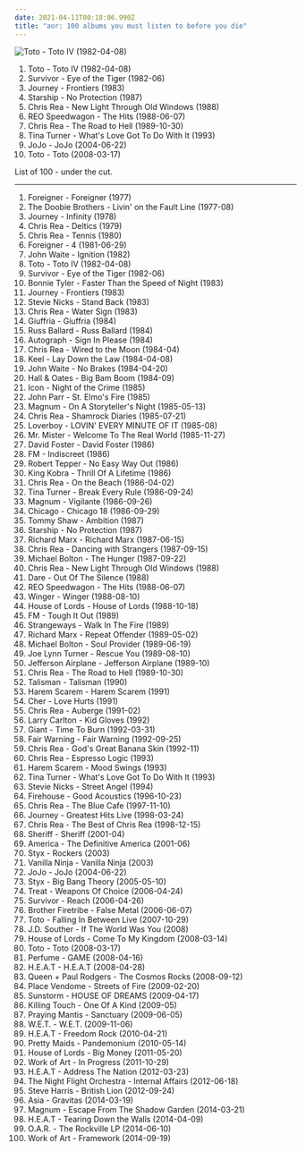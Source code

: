 ```yaml
---
date: 2021-04-11T00:18:06.990Z
title: "aor: 100 albums you must listen to before you die"
---
```

![Toto - Toto IV (1982-04-08)](http://coverartarchive.org/release/c7c6a575-1d22-40d9-a112-bca069207eb6/14497556057-500.jpg "Toto - Toto IV (1982-04-08)")
<ol class="albums">
<li data-cover="http://coverartarchive.org/release/c7c6a575-1d22-40d9-a112-bca069207eb6/14497556057-500.jpg" data-tags="80s, classic rock, soft rock" role="button">Toto - Toto IV (1982-04-08)</li>
<li data-cover="https://img.discogs.com/y88qrHBQo7b3p1z2HE4v4_mSLgU=/fit-in/600x597/filters:strip_icc():format(jpeg):mode_rgb():quality(90)/discogs-images/R-412956-1389509573-3536.jpeg.jpg" data-tags="classic rock, hard rock, rock" role="button">Survivor - Eye of the Tiger (1982-06)</li>
<li data-cover="https://img.discogs.com/Ze5ji2MfBZB0g6EQe4GSDfpL9f4=/fit-in/600x595/filters:strip_icc():format(jpeg):mode_rgb():quality(90)/discogs-images/R-1455421-1450631742-4844.jpeg.jpg" data-tags="classic rock, hard rock, 80s" role="button">Journey - Frontiers (1983)</li>
<li data-cover="https://img.discogs.com/li6_jIDYQpWodxZn8rkHyInht7c=/fit-in/600x600/filters:strip_icc():format(jpeg):mode_rgb():quality(90)/discogs-images/R-1239136-1356563111-3834.jpeg.jpg" data-tags="80s, nothings gonna stop us now, beat patrol, set the night to music, babylon" role="button">Starship - No Protection (1987)</li>
<li data-cover="https://img.discogs.com/S3iViJFV1f90nU_Bygin0zHI8lQ=/fit-in/299x300/filters:strip_icc():format(jpeg):mode_rgb():quality(90)/discogs-images/R-10057567-1490879704-3159.jpeg.jpg" data-tags="soft rock, adult contemporary, aor, blues rock" role="button">Chris Rea - New Light Through Old Windows (1988)</li>
<li data-cover="http://coverartarchive.org/release/1dca14ba-4e08-3506-89a8-0dcd2ae3f7a2/14357566966-500.jpg" data-tags="80s, reo speedwagon, classic rock" role="button">REO Speedwagon - The Hits (1988-06-07)</li>
<li data-cover="http://coverartarchive.org/release/4b0bcf5d-9d9e-3835-8f61-63464010b66e/3100610198-500.jpg" data-tags="soft rock, aor, rock, adult contemporary, blues rock, chris rea" role="button">Chris Rea - The Road to Hell (1989-10-30)</li>
<li data-cover="http://coverartarchive.org/release/e4d95059-df27-42bd-ac8f-7c5bf82e6aca/13886547423-500.jpg" data-tags="tina turner" role="button">Tina Turner - What's Love Got To Do With It (1993)</li>
<li data-cover="http://coverartarchive.org/release/3b97be74-25cf-487a-9a55-905f8b61a222/27975675575-500.jpg" data-tags="pop" role="button">JoJo - JoJo (2004-06-22)</li>
<li data-cover="http://coverartarchive.org/release/45038c35-32de-4256-b41b-c2a20cac826f/13758380977-500.jpg" data-tags="rock" role="button">Toto - Toto (2008-03-17)</li>
</ol>
List of 100 - under the cut.
<!-- more -->

_________________

<ol class="albums">
<li data-cover="http://coverartarchive.org/release/d5ceb9b2-3226-3eb5-91db-b5b1b5a8c673/25420475925-500.jpg" data-tags="classic rock" role="button">
Foreigner - Foreigner (1977)
</li>
<li data-cover="http://coverartarchive.org/release/0ea223b0-fee7-4b3d-8c6f-db11daa8c788/22970084432-500.jpg" data-tags="classic rock, rock, soft rock, southern rock, yacht rock" role="button">
The Doobie Brothers - Livin' on the Fault Line (1977-08)
</li>
<li data-cover="http://coverartarchive.org/release/50b70acd-81fb-39df-9dca-dac32f4971d4/5686740202-500.jpg" data-tags="classic rock, rock" role="button">
Journey - Infinity (1978)
</li>
<li data-cover="http://coverartarchive.org/release/f6d268b3-5fea-417f-ac77-bd9bc4e6eeb7/14078500563-500.jpg" data-tags="soft rock, adult contemporary, aor, blues rock" role="button">
Chris Rea - Deltics (1979)
</li>
<li data-cover="http://coverartarchive.org/release/34072ce8-ef85-4d0a-878b-8ef570438743/5767148525-500.jpg" data-tags="soft rock, adult contemporary, aor, blues rock" role="button">
Chris Rea - Tennis (1980)
</li>
<li data-cover="http://coverartarchive.org/release/e781d7d3-0687-400c-846e-ec4f77e3ec53/3024479189-500.jpg" data-tags="80s, classic rock, hard rock, rock" role="button">
Foreigner - 4 (1981-06-29)
</li>
<li data-cover="https://img.discogs.com/GCphmncS9gTdZzFyFh71ruzvd38=/fit-in/500x507/filters:strip_icc():format(jpeg):mode_rgb():quality(90)/discogs-images/R-1806941-1244577482.jpeg.jpg" data-tags="aor, 80s rock" role="button">
John Waite - Ignition (1982)
</li>
<li data-cover="http://coverartarchive.org/release/c7c6a575-1d22-40d9-a112-bca069207eb6/14497556057-500.jpg" data-tags="80s, classic rock, soft rock" role="button">
Toto - Toto IV (1982-04-08)
</li>
<li data-cover="https://img.discogs.com/y88qrHBQo7b3p1z2HE4v4_mSLgU=/fit-in/600x597/filters:strip_icc():format(jpeg):mode_rgb():quality(90)/discogs-images/R-412956-1389509573-3536.jpeg.jpg" data-tags="classic rock, hard rock, rock" role="button">
Survivor - Eye of the Tiger (1982-06)
</li>
<li data-cover="http://coverartarchive.org/release/7a9017e4-cd8a-4375-803c-52edb9c173ce/23446264259-500.jpg" data-tags="female vocalists, 80s" role="button">
Bonnie Tyler - Faster Than the Speed of Night (1983)
</li>
<li data-cover="https://img.discogs.com/Ze5ji2MfBZB0g6EQe4GSDfpL9f4=/fit-in/600x595/filters:strip_icc():format(jpeg):mode_rgb():quality(90)/discogs-images/R-1455421-1450631742-4844.jpeg.jpg" data-tags="classic rock, hard rock, 80s" role="button">
Journey - Frontiers (1983)
</li>
<li data-cover="http://coverartarchive.org/release/d67f9f62-a876-4af8-9c77-0940a6a06146/27392038245-500.jpg" data-tags="80s, female vocalists, adult contemporary, aor" role="button">
Stevie Nicks - Stand Back (1983)
</li>
<li data-cover="http://coverartarchive.org/release/e058b956-b525-4374-bd4a-8ae830dc603e/7065445512-500.jpg" data-tags="80s" role="button">
Chris Rea - Water Sign (1983)
</li>
<li data-cover="https://img.discogs.com/x0sXuIKzwXgVo6uw4kAR-ROIb-o=/fit-in/380x373/filters:strip_icc():format(jpeg):mode_rgb():quality(90)/discogs-images/R-927168-1173707030.jpeg.jpg" data-tags="rock, 80s, hard rock, aor, melodic rock, glam metal" role="button">
Giuffria - Giuffria (1984)
</li>
<li data-cover="http://coverartarchive.org/release/0310b289-6ee9-40f9-bcfe-d9a024d4e37a/12615752279-500.jpg" data-tags="hard rock" role="button">
Russ Ballard - Russ Ballard (1984)
</li>
<li data-cover="https://img.discogs.com/p0RivTvNvywCM_BAq9mPfz5a12I=/fit-in/300x300/filters:strip_icc():format(jpeg):mode_rgb():quality(90)/discogs-images/R-3592241-1420027673-8932.jpeg.jpg" data-tags="hair metal" role="button">
Autograph - Sign In Please (1984)
</li>
<li data-cover="https://img.discogs.com/ox6kfYWILLzdvZPO4JZkVFWfOpY=/fit-in/600x586/filters:strip_icc():format(jpeg):mode_rgb():quality(90)/discogs-images/R-3923142-1511625035-1049.jpeg.jpg" data-tags="soft rock, adult contemporary, aor, blues rock" role="button">
Chris Rea - Wired to the Moon (1984-04)
</li>
<li data-cover="https://img.discogs.com/LVGW1XEBzrByg1xl1k2uorNTleU=/fit-in/400x400/filters:strip_icc():format(jpeg):mode_rgb():quality(90)/discogs-images/R-2173526-1267974914.jpeg.jpg" data-tags="80s, hard rock, hair metal" role="button">
Keel - Lay Down the Law (1984-04-08)
</li>
<li data-cover="http://coverartarchive.org/release/2ac5eeb7-920a-4b76-a5fe-e571bbb06cdc/10717407200-500.jpg" data-tags="80s" role="button">
John Waite - No Brakes (1984-04-20)
</li>
<li data-cover="http://coverartarchive.org/release/03d1b60a-04bf-323b-8a8b-7d186156faf4/9338267974-500.jpg" data-tags="80s" role="button">
Hall & Oates - Big Bam Boom (1984-09)
</li>
<li data-cover="https://img.discogs.com/vV3KowX2nxr4Q02so1Xy_t-hAzE=/fit-in/600x600/filters:strip_icc():format(jpeg):mode_rgb():quality(90)/discogs-images/R-2163318-1426562849-1813.jpeg.jpg" data-tags="heavy metal, hard rock, hair metal, aor, glam rock, melodic metal, melodic rock" role="button">
Icon - Night of the Crime (1985)
</li>
<li data-cover="http://coverartarchive.org/release/3c547880-d662-4894-a4bd-071458a5f34e/6868825585-500.jpg" data-tags="80s, pop rock, aor, melodic rock" role="button">
John Parr - St. Elmo's Fire (1985)
</li>
<li data-cover="http://coverartarchive.org/release/50665367-db17-4bd4-8988-6fa96a261459/21434247581-500.jpg" data-tags="hard rock" role="button">
Magnum - On A Storyteller's Night (1985-05-13)
</li>
<li data-cover="http://coverartarchive.org/release/c2fa8fd0-c101-39b6-8229-8270fb074126/6193085847-500.jpg" data-tags="soft rock, aor, adult contemporary, blues rock" role="button">
Chris Rea - Shamrock Diaries (1985-07-21)
</li>
<li data-cover="http://coverartarchive.org/release/25ec674b-40eb-4cb6-a5c8-85b717d9208f/10028664111-500.jpg" data-tags="80s" role="button">
Loverboy - LOVIN' EVERY MINUTE OF IT (1985-08)
</li>
<li data-cover="https://img.discogs.com/ucpnVc6WY4qlWIzByeRHsxeMr7A=/fit-in/600x600/filters:strip_icc():format(jpeg):mode_rgb():quality(90)/discogs-images/R-393650-1542891507-7260.jpeg.jpg" data-tags="80s" role="button">
Mr. Mister - Welcome To The Real World (1985-11-27)
</li>
<li data-cover="http://coverartarchive.org/release/ddca2d68-47e2-4235-9ecc-45f7348b20a3/13758489426-500.jpg" data-tags="80s, adult contemporary, songwriter, aor, composer, west coast, david foster, back in the day fav albums" role="button">
David Foster - David Foster (1986)
</li>
<li data-cover="https://img.discogs.com/hrynvbJ3c1dk6oP66uL2kFltb4c=/fit-in/300x226/filters:strip_icc():format(jpeg):mode_rgb():quality(90)/discogs-images/R-11807527-1523751577-6463.jpeg.jpg" data-tags="aor" role="button">
FM - Indiscreet (1986)
</li>
<li data-cover="https://img.discogs.com/pwlZu5v7cHkVCQuzHiAyILnAKuM=/fit-in/533x516/filters:strip_icc():format(jpeg):mode_rgb():quality(90)/discogs-images/R-610093-1138899691.jpeg.jpg" data-tags="classic rock, 80s, aor, great songs" role="button">
Robert Tepper - No Easy Way Out (1986)
</li>
<li data-cover="https://img.discogs.com/70lzbt4s2Zqo386vA_EqUgCdfDQ=/fit-in/600x605/filters:strip_icc():format(jpeg):mode_rgb():quality(90)/discogs-images/R-3692099-1340674621-4666.jpeg.jpg" data-tags="aor, glam metal, king kobra, thrill of a lifetime, woodpile" role="button">
King Kobra - Thrill Of A Lifetime (1986)
</li>
<li data-cover="http://coverartarchive.org/release/b5df207c-87eb-383b-9e19-7db601e4a44c/3479880167-500.jpg" data-tags="soft rock, aor, adult contemporary, blues rock" role="button">
Chris Rea - On the Beach (1986-04-02)
</li>
<li data-cover="http://coverartarchive.org/release/52125f2b-6413-4abb-bfe3-212e7c248383/3198056650-500.jpg" data-tags="80s" role="button">
Tina Turner - Break Every Rule (1986-09-24)
</li>
<li data-cover="http://coverartarchive.org/release/2da97b22-f71a-39e3-877f-5429438cf458/7357204456-500.jpg" data-tags="hard rock" role="button">
Magnum - Vigilante (1986-09-26)
</li>
<li data-cover="https://img.discogs.com/IxyplBkTmjLylzdCSmRhMWM8JNI=/fit-in/600x600/filters:strip_icc():format(jpeg):mode_rgb():quality(90)/discogs-images/R-7720117-1447423717-9946.jpeg.jpg" data-tags="80s, pop rock, adult contemporary, aor, my favourite album" role="button">
Chicago - Chicago 18 (1986-09-29)
</li>
<li data-cover="http://coverartarchive.org/release/8b056cba-2e63-4a01-b107-8abcb97ce42c/20515229789-500.jpg" data-tags="aor, melodic rock" role="button">
Tommy Shaw - Ambition (1987)
</li>
<li data-cover="https://img.discogs.com/li6_jIDYQpWodxZn8rkHyInht7c=/fit-in/600x600/filters:strip_icc():format(jpeg):mode_rgb():quality(90)/discogs-images/R-1239136-1356563111-3834.jpeg.jpg" data-tags="80s, nothings gonna stop us now, beat patrol, set the night to music, babylon" role="button">
Starship - No Protection (1987)
</li>
<li data-cover="https://img.discogs.com/q-egR2p92mvjHZpRILKJqXJZkEU=/fit-in/600x450/filters:strip_icc():format(jpeg):mode_rgb():quality(90)/discogs-images/R-12277460-1566069557-3133.jpeg.jpg" data-tags="soul, 80s, soft rock, adult contemporary, aor, 80s-90s pop, my fav songs, richard marx" role="button">
Richard Marx - Richard Marx (1987-06-15)
</li>
<li data-cover="http://coverartarchive.org/release/532539a2-d882-4511-a458-8c25a63ca3f3/12684262889-500.jpg" data-tags="soft rock, aor, adult contemporary, blues rock" role="button">
Chris Rea - Dancing with Strangers (1987-09-15)
</li>
<li data-cover="http://coverartarchive.org/release/8c840a01-b87d-482a-91c5-6cbf2ffb495c/11409282738-500.jpg" data-tags="aor, michael bolton" role="button">
Michael Bolton - The Hunger (1987-09-22)
</li>
<li data-cover="https://img.discogs.com/S3iViJFV1f90nU_Bygin0zHI8lQ=/fit-in/299x300/filters:strip_icc():format(jpeg):mode_rgb():quality(90)/discogs-images/R-10057567-1490879704-3159.jpeg.jpg" data-tags="soft rock, adult contemporary, aor, blues rock" role="button">
Chris Rea - New Light Through Old Windows (1988)
</li>
<li data-cover="http://coverartarchive.org/release/5803950a-ad86-3ad0-b5a9-336b8ce78399/10071436622-500.jpg" data-tags="aor, steelheart" role="button">
Dare - Out Of The Silence (1988)
</li>
<li data-cover="http://coverartarchive.org/release/1dca14ba-4e08-3506-89a8-0dcd2ae3f7a2/14357566966-500.jpg" data-tags="80s, reo speedwagon, classic rock" role="button">
REO Speedwagon - The Hits (1988-06-07)
</li>
<li data-cover="http://coverartarchive.org/release/c739cba6-9dc7-4ef6-bcc0-47cf9d68cf08/13723459826-500.jpg" data-tags="hard rock" role="button">
Winger - Winger (1988-08-10)
</li>
<li data-cover="https://img.discogs.com/L74r4HJ60cw1SJk3MXLORfYgdUY=/fit-in/600x600/filters:strip_icc():format(jpeg):mode_rgb():quality(90)/discogs-images/R-2111765-1328172385.jpeg.jpg" data-tags="hard rock, glam metal" role="button">
House of Lords - House of Lords (1988-10-18)
</li>
<li data-cover="http://coverartarchive.org/release/a6995517-1cdc-3dc3-b1bc-484b5bfaf675/6644759095-500.jpg" data-tags="aor" role="button">
FM - Tough It Out (1989)
</li>
<li data-cover="https://img.discogs.com/GZJVpHF4poPyBKTmHI7djti5Brc=/fit-in/600x597/filters:strip_icc():format(jpeg):mode_rgb():quality(90)/discogs-images/R-2746319-1412776970-5498.jpeg.jpg" data-tags="aor, melodic hard rock" role="button">
Strangeways - Walk In The Fire (1989)
</li>
<li data-cover="https://img.discogs.com/Y9Q2t4U5jwPJRmfmVXG1WL_7s50=/fit-in/600x602/filters:strip_icc():format(jpeg):mode_rgb():quality(90)/discogs-images/R-830792-1193871077.jpeg.jpg" data-tags="80s" role="button">
Richard Marx - Repeat Offender (1989-05-02)
</li>
<li data-cover="http://coverartarchive.org/release/6b22a882-6469-4cde-be12-47352a1ad8c8/11409302751-500.jpg" data-tags="michael bolton" role="button">
Michael Bolton - Soul Provider (1989-06-19)
</li>
<li data-cover="https://img.discogs.com/8MxX6c3jd3LpZn76P-eDe2fmCrE=/fit-in/600x598/filters:strip_icc():format(jpeg):mode_rgb():quality(90)/discogs-images/R-2123033-1280061129.jpeg.jpg" data-tags="hard rock, aor" role="button">
Joe Lynn Turner - Rescue You (1989-08-10)
</li>
<li data-cover="https://img.discogs.com/YbMohjRHQvZz6Q2CnY5-jYk3wAs=/fit-in/600x585/filters:strip_icc():format(jpeg):mode_rgb():quality(90)/discogs-images/R-2034421-1316139882.jpeg.jpg" data-tags="80s, pop rock, aor, melodic rock, jefferson airplane, dako vinyl collection, j airplane" role="button">
Jefferson Airplane - Jefferson Airplane (1989-10)
</li>
<li data-cover="http://coverartarchive.org/release/4b0bcf5d-9d9e-3835-8f61-63464010b66e/3100610198-500.jpg" data-tags="soft rock, aor, rock, adult contemporary, blues rock, chris rea" role="button">
Chris Rea - The Road to Hell (1989-10-30)
</li>
<li data-cover="https://img.discogs.com/QoLun5MCRPk_7KlO9EB5A_VVu8E=/fit-in/268x266/filters:strip_icc():format(jpeg):mode_rgb():quality(90)/discogs-images/R-12373598-1533955983-1533.jpeg.jpg" data-tags="hard rock" role="button">
Talisman - Talisman (1990)
</li>
<li data-cover="https://img.discogs.com/qAbeSAJm5ONJ7_ZfAIlzRzdBxiA=/fit-in/500x500/filters:strip_icc():format(jpeg):mode_rgb():quality(90)/discogs-images/R-4499111-1367804146-4295.jpeg.jpg" data-tags="aor" role="button">
Harem Scarem - Harem Scarem (1991)
</li>
<li data-cover="http://coverartarchive.org/release/d52885f4-5444-4361-a1f3-ac4d079b603d/1888346402-500.jpg" data-tags="rock, 90s" role="button">
Cher - Love Hurts (1991)
</li>
<li data-cover="https://img.discogs.com/dTZjgdbyZ8iOLQOFoy_2o0gEIqU=/fit-in/480x480/filters:strip_icc():format(jpeg):mode_rgb():quality(90)/discogs-images/R-827610-1163238449.jpeg.jpg" data-tags="blues rock, soft rock, aor, adult contemporary, 90s" role="button">
Chris Rea - Auberge (1991-02)
</li>
<li data-cover="http://coverartarchive.org/release/227ac88a-93e7-4582-aa81-45665b0d6213/15818439302-500.jpg" data-tags="guitar, jazz guitar, smooth jazz" role="button">
Larry Carlton - Kid Gloves (1992)
</li>
<li data-cover="http://coverartarchive.org/release/0aacc19b-edb8-4713-98f1-757246d06e3c/10070932545-500.jpg" data-tags="hard rock" role="button">
Giant - Time To Burn (1992-03-31)
</li>
<li data-cover="https://img.discogs.com/e8-xSs8w3TR9n-HCd2I1jdtjyuM=/fit-in/600x600/filters:strip_icc():format(jpeg):mode_rgb():quality(90)/discogs-images/R-2741630-1609257554-2952.jpeg.jpg" data-tags="aor" role="button">
Fair Warning - Fair Warning (1992-09-25)
</li>
<li data-cover="http://coverartarchive.org/release/8bf23fbc-43e7-4bb7-a7d4-2b713fd16790/15067590439-500.jpg" data-tags="soft rock, adult contemporary, aor, blues rock" role="button">
Chris Rea - God's Great Banana Skin (1992-11)
</li>
<li data-cover="http://coverartarchive.org/release/55040501-808e-327c-9932-58cc7d9ed0e2/15457110038-500.jpg" data-tags="blues rock, soft rock, aor, adult contemporary" role="button">
Chris Rea - Espresso Logic (1993)
</li>
<li data-cover="https://img.discogs.com/sHDFULmPlgH1YWCzgHD69t15ek4=/fit-in/600x600/filters:strip_icc():format(jpeg):mode_rgb():quality(90)/discogs-images/R-4078896-1468315807-4970.jpeg.jpg" data-tags="hard rock" role="button">
Harem Scarem - Mood Swings (1993)
</li>
<li data-cover="http://coverartarchive.org/release/e4d95059-df27-42bd-ac8f-7c5bf82e6aca/13886547423-500.jpg" data-tags="tina turner" role="button">
Tina Turner - What's Love Got To Do With It (1993)
</li>
<li data-cover="https://img.discogs.com/ONnAPgCxtu_01yoTCF2aOqOWkYg=/fit-in/600x523/filters:strip_icc():format(jpeg):mode_rgb():quality(90)/discogs-images/R-1927329-1596240132-8499.jpeg.jpg" data-tags="rock, my whole damn collection" role="button">
Stevie Nicks - Street Angel (1994)
</li>
<li data-cover="http://coverartarchive.org/release/c1de44d8-f382-4cf8-a458-5bf98ef39954/7779585272-500.jpg" data-tags="rock, soft rock, 80s, acoustic" role="button">
Firehouse - Good Acoustics (1996-10-23)
</li>
<li data-cover="http://coverartarchive.org/release/dadaa31a-f0d4-45ab-9adb-cf2728cec670/28223069464-500.jpg" data-tags="classic rock, 90s" role="button">
Chris Rea - The Blue Cafe (1997-11-10)
</li>
<li data-cover="https://img.discogs.com/sJUQk-EeuUkGnJxjKDo6yyYpHkg=/fit-in/600x582/filters:strip_icc():format(jpeg):mode_rgb():quality(90)/discogs-images/R-3038234-1379279375-2976.jpeg.jpg" data-tags="classic rock, live, slgdmtopalbums, wheel in the sky live, after the fall live, stone in love live" role="button">
Journey - Greatest Hits Live (1998-03-24)
</li>
<li data-cover="https://img.discogs.com/EojbgTQjh59mQVDl2wvOHUZ0Q5Y=/fit-in/600x595/filters:strip_icc():format(jpeg):mode_rgb():quality(90)/discogs-images/R-7218691-1589987265-7796.jpeg.jpg" data-tags="soft rock, blues rock, adult contemporary, aor, chris rea" role="button">
Chris Rea - The Best of Chris Rea (1998-12-15)
</li>
<li data-cover="https://img.discogs.com/KPA7OyztOQvwE66FD5WCCjxGCmU=/fit-in/500x500/filters:strip_icc():format(jpeg):mode_rgb():quality(90)/discogs-images/R-874922-1168022578.jpeg.jpg" data-tags="rock" role="button">
Sheriff - Sheriff (2001-04)
</li>
<li data-cover="https://img.discogs.com/0LzDweq3q8JBsBQAPyCPS8mKaxA=/fit-in/600x584/filters:strip_icc():format(jpeg):mode_rgb():quality(90)/discogs-images/R-2358551-1339583166-2889.jpeg.jpg" data-tags="soundtrack, rock, classic, 70s, 80s, usa, soft rock, american, aor, legends" role="button">
America - The Definitive America (2001-06)
</li>
<li data-cover="https://img.discogs.com/DY4ya3EeCzkeGj2pdCQBEJNFPl8=/fit-in/400x400/filters:strip_icc():format(jpeg):mode_rgb():quality(90)/discogs-images/R-2134173-1265884649.jpeg.jpg" data-tags="aor, melodic rock, pomp rock" role="button">
Styx - Rockers (2003)
</li>
<li data-cover="https://img.discogs.com/nGaoyp7YYuARqySX54GrfK4bJuk=/fit-in/524x458/filters:strip_icc():format(jpeg):mode_rgb():quality(90)/discogs-images/R-2249122-1272279302.jpeg.jpg" data-tags="hard rock, girl band" role="button">
Vanilla Ninja - Vanilla Ninja (2003)
</li>
<li data-cover="http://coverartarchive.org/release/3b97be74-25cf-487a-9a55-905f8b61a222/27975675575-500.jpg" data-tags="pop" role="button">
JoJo - JoJo (2004-06-22)
</li>
<li data-cover="http://coverartarchive.org/release/3059f147-4349-49fb-afda-8509278ed439/15337838422-500.jpg" data-tags="rock, hard rock, progressive rock" role="button">
Styx - Big Bang Theory (2005-05-10)
</li>
<li data-cover="https://img.discogs.com/w0OtiMGt94RF5NB4OrVGrKrtaUI=/fit-in/570x564/filters:strip_icc():format(jpeg):mode_rgb():quality(90)/discogs-images/R-1540606-1227082933.jpeg.jpg" data-tags="aor, melodic rock, melodic hard rock, 80s hard rock, wer des it mag der liagt" role="button">
Treat - Weapons Of Choice (2006-04-24)
</li>
<li data-cover="https://img.discogs.com/ank3ikZCrnLEGt3Sf5_3Tomjwzw=/fit-in/600x595/filters:strip_icc():format(jpeg):mode_rgb():quality(90)/discogs-images/R-3348268-1382878742-4461.jpeg.jpg" data-tags="rock, hard rock, aor, california, survivor, aleister crowley, christopher lee, aleyster crowley, argeu california seixas, silvio passos, wilson seixas, california seixas, aleister, raul seixas, amidio junior, anyzio rocha, nova california seixas, mucajai, argeu california, beto juara, don kalifa, caracarai, donkalifa, aleystercrowley, simplesdemais, os putos brothers, aleyster, silva alhandra, krica morena bela, boa vista, roraima, kricamorena, familia santos, argeu, krica morena, mosca navarro, aleyster crowley bernardo de andrade" role="button">
Survivor - Reach (2006-04-26)
</li>
<li data-cover="http://coverartarchive.org/release/749b715b-0122-4879-a204-f301adad180e/7215608191-500.jpg" data-tags="rock, hard rock" role="button">
Brother Firetribe - False Metal (2006-06-07)
</li>
<li data-cover="https://img.discogs.com/IoeKydUKWZw0GWfPy784Gt-B1SM=/fit-in/600x919/filters:strip_icc():format(jpeg):mode_rgb():quality(90)/discogs-images/R-10204274-1543652378-4585.jpeg.jpg" data-tags="rock, aor" role="button">
Toto - Falling In Between Live (2007-10-29)
</li>
<li data-cover="https://via.placeholder.com/450" data-tags="aor, melodic rock" role="button">
J.D. Souther - If The World Was You (2008)
</li>
<li data-cover="http://coverartarchive.org/release/0c8dab0f-ed90-438d-afb4-fd2e0c62f62f/28526714222-500.jpg" data-tags="hard rock, aor" role="button">
House of Lords - Come To My Kingdom (2008-03-14)
</li>
<li data-cover="http://coverartarchive.org/release/45038c35-32de-4256-b41b-c2a20cac826f/13758380977-500.jpg" data-tags="rock" role="button">
Toto - Toto (2008-03-17)
</li>
<li data-cover="http://coverartarchive.org/release/6731434a-6638-3029-bfe6-cde8fa92b04f/3623870570-500.jpg" data-tags="electropop, japanese, j-pop" role="button">
Perfume - GAME (2008-04-16)
</li>
<li data-cover="http://coverartarchive.org/release/705e0ae0-897a-472c-9e22-b64f0175477c/14997479311-500.jpg" data-tags="classic rock, rock, hard rock" role="button">
H.E.A.T - H.E.A.T (2008-04-28)
</li>
<li data-cover="https://img.discogs.com/hkhuuoh3xz97gk70ut0cMIsN33M=/fit-in/346x336/filters:strip_icc():format(jpeg):mode_rgb():quality(90)/discogs-images/R-2820324-1302514233.jpeg.jpg" data-tags="rock, hard rock" role="button">
Queen + Paul Rodgers - The Cosmos Rocks (2008-09-12)
</li>
<li data-cover="http://coverartarchive.org/release/e0a94077-8724-4baf-bea4-3cd3f9d38fc9/1290168680-500.jpg" data-tags="hard rock, aor" role="button">
Place Vendome - Streets of Fire (2009-02-20)
</li>
<li data-cover="https://img.discogs.com/QiEzzLZEnToAMS3vb8bBFYJXoQw=/fit-in/250x257/filters:strip_icc():format(jpeg):mode_rgb():quality(90)/discogs-images/R-104733-001.jpg.jpg" data-tags="aor, 2009 best album" role="button">
Sunstorm - HOUSE OF DREAMS (2009-04-17)
</li>
<li data-cover="http://coverartarchive.org/release/76c70243-7819-4171-8b7a-3891cb11923c/16339741660-500.jpg" data-tags="aor, power metal, melodic hard rock, progressive power metal" role="button">
Killing Touch - One Of A Kind (2009-05)
</li>
<li data-cover="https://img.discogs.com/FKgSSe-h23aVyinAReErLiXCKaI=/fit-in/497x490/filters:strip_icc():format(jpeg):mode_rgb():quality(90)/discogs-images/R-8727756-1467474714-2011.jpeg.jpg" data-tags="classic rock, aor, melodic metal, nwobhm, superb" role="button">
Praying Mantis - Sanctuary (2009-06-05)
</li>
<li data-cover="http://coverartarchive.org/release/6b8f70c9-8b35-4780-b6bc-bc5d0a0219df/10071450343-500.jpg" data-tags="hard rock, aor" role="button">
W.E.T. - W.E.T. (2009-11-06)
</li>
<li data-cover="https://img.discogs.com/CfwphmSY4YrzcrChPaOkxtZtzO8=/fit-in/600x600/filters:strip_icc():format(jpeg):mode_rgb():quality(90)/discogs-images/R-6866746-1428316725-2354.jpeg.jpg" data-tags="hard rock" role="button">
H.E.A.T - Freedom Rock (2010-04-21)
</li>
<li data-cover="http://coverartarchive.org/release/ab6e606a-6223-4507-9734-d7cb8a932561/10070743997-500.jpg" data-tags="hard rock, heavy metal" role="button">
Pretty Maids - Pandemonium (2010-05-14)
</li>
<li data-cover="http://coverartarchive.org/release/8c274ea6-6630-42a6-bdca-3ae126e2d2be/20691811057-500.jpg" data-tags="aor" role="button">
House of Lords - Big Money (2011-05-20)
</li>
<li data-cover="http://coverartarchive.org/release/e3b92a7e-755d-4015-8f38-80e2e2c48970/9438831957-500.jpg" data-tags="rock, swedish, aor, melodic rock" role="button">
Work of Art - In Progress (2011-10-29)
</li>
<li data-cover="http://coverartarchive.org/release/2e8e7581-9b17-4e87-8c8e-2b7689333a79/14997472905-500.jpg" data-tags="metal, hard rock, pop rock, aor, glam rock, melodic rock" role="button">
H.E.A.T - Address The Nation (2012-03-23)
</li>
<li data-cover="http://coverartarchive.org/release/b8e4152b-f4d4-4b7d-b565-64bc8f39ed72/22430306197-500.jpg" data-tags="hard rock" role="button">
The Night Flight Orchestra - Internal Affairs (2012-06-18)
</li>
<li data-cover="http://coverartarchive.org/release/afbd2371-ce25-4643-b4de-32764c6ef172/14080377009-500.jpg" data-tags="soft rock, aor" role="button">
Steve Harris - British Lion (2012-09-24)
</li>
<li data-cover="http://coverartarchive.org/release/19ac2848-758e-4bce-a968-d995da70eb94/6852299218-500.jpg" data-tags="rock, progressive rock" role="button">
Asia - Gravitas (2014-03-19)
</li>
<li data-cover="https://img.discogs.com/cumb_nwGrJVHLiL0Fl3uhs-VE1I=/fit-in/600x600/filters:strip_icc():format(jpeg):mode_rgb():quality(90)/discogs-images/R-6888152-1531933446-1845.jpeg.jpg" data-tags="hard rock, aor, melodic metal, melodic rock, melodic hard rock" role="button">
Magnum - Escape From The Shadow Garden (2014-03-21)
</li>
<li data-cover="http://coverartarchive.org/release/d5e9cff4-e68e-4b08-8bf2-1ee474458784/7612308394-500.jpg" data-tags="hard rock, aor" role="button">
H.E.A.T - Tearing Down the Walls (2014-04-09)
</li>
<li data-cover="http://coverartarchive.org/release/be9d45de-13be-49c2-8a0b-4c38db1436db/7143044705-500.jpg" data-tags="pop, rock, aor, poprock, adult" role="button">
O.A.R. - The Rockville LP (2014-06-10)
</li>
<li data-cover="https://img.discogs.com/i9HBUg1se6pI9btiVCNB5OPy7SE=/fit-in/600x600/filters:strip_icc():format(jpeg):mode_rgb():quality(90)/discogs-images/R-6124369-1527814837-6910.jpeg.jpg" data-tags="aor" role="button">
Work of Art - Framework (2014-09-19)
</li>
</ol>